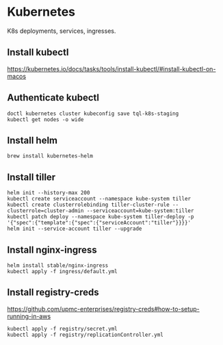 # Kubernetes

K8s deployments, services, ingresses.

## Install kubectl

https://kubernetes.io/docs/tasks/tools/install-kubectl/#install-kubectl-on-macos

## Authenticate kubectl

```
doctl kubernetes cluster kubeconfig save tql-k8s-staging
kubectl get nodes -o wide
```

## Install helm

```
brew install kubernetes-helm
```

## Install tiller

```
helm init --history-max 200
kubectl create serviceaccount --namespace kube-system tiller
kubectl create clusterrolebinding tiller-cluster-rule --clusterrole=cluster-admin --serviceaccount=kube-system:tiller
kubectl patch deploy --namespace kube-system tiller-deploy -p '{"spec":{"template":{"spec":{"serviceAccount":"tiller"}}}}'
helm init --service-account tiller --upgrade
```

## Install nginx-ingress

```
helm install stable/nginx-ingress
kubectl apply -f ingress/default.yml
```

## Install registry-creds

https://github.com/upmc-enterprises/registry-creds#how-to-setup-running-in-aws

```
kubectl apply -f registry/secret.yml
kubectl apply -f registry/replicationController.yml
```
